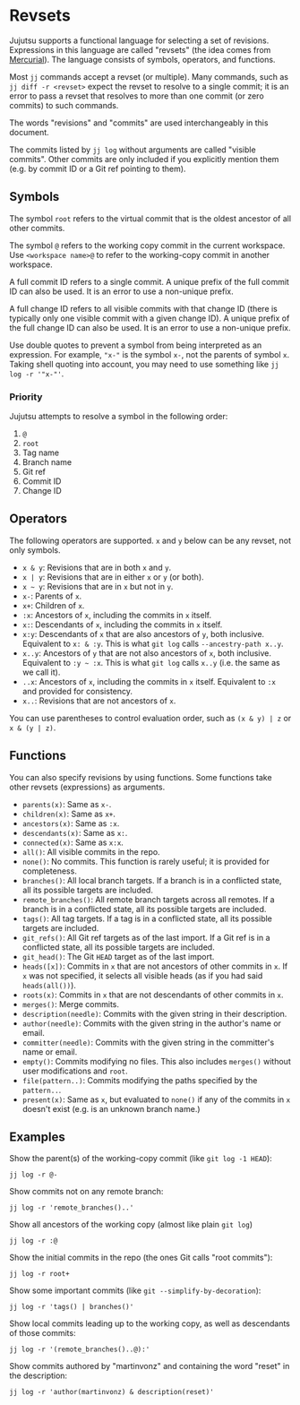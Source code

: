 # Revsets

Jujutsu supports a functional language for selecting a set of revisions.
Expressions in this language are called "revsets" (the idea comes from
[Mercurial](https://www.mercurial-scm.org/repo/hg/help/revsets)). The language
consists of symbols, operators, and functions.

Most `jj` commands accept a revset (or multiple). Many commands, such as
`jj diff -r <revset>` expect the revset to resolve to a single commit; it is
an error to pass a revset that resolves to more than one commit (or zero
commits) to such commands.

The words "revisions" and "commits" are used interchangeably in this document.

The commits listed by `jj log` without arguments are called "visible commits".
Other commits are only included if you explicitly mention them (e.g. by commit
ID or a Git ref pointing to them).


## Symbols

The symbol `root` refers to the virtual commit that is the oldest ancestor of
all other commits.

The symbol `@` refers to the working copy commit in the current workspace. Use
`<workspace name>@` to refer to the working-copy commit in another workspace.

A full commit ID refers to a single commit. A unique prefix of the full commit
ID can also be used. It is an error to use a non-unique prefix.

A full change ID refers to all visible commits with that change ID (there is
typically only one visible commit with a given change ID). A unique prefix of
the full change ID can also be used. It is an error to use a non-unique prefix.

Use double quotes to prevent a symbol from being interpreted as an expression.
For example, `"x-"` is the symbol `x-`, not the parents of symbol `x`.
Taking shell quoting into account, you may need to use something like
`jj log -r '"x-"'`.

### Priority

Jujutsu attempts to resolve a symbol in the following order:

1. `@`
2. `root`
3. Tag name
4. Branch name
5. Git ref
6. Commit ID
7. Change ID


## Operators

The following operators are supported. `x` and `y` below can be any revset, not
only symbols.

* `x & y`: Revisions that are in both `x` and `y`.
* `x | y`: Revisions that are in either `x` or `y` (or both).
* `x ~ y`: Revisions that are in `x` but not in `y`.
* `x-`: Parents of `x`.
* `x+`: Children of `x`.
* `:x`: Ancestors of `x`, including the commits in `x` itself.
* `x:`: Descendants of `x`, including the commits in `x` itself.
* `x:y`: Descendants of `x` that are also ancestors of `y`, both inclusive.
  Equivalent to `x: & :y`. This is what `git log` calls `--ancestry-path x..y`.
* `x..y`: Ancestors of `y` that are not also ancestors of `x`, both inclusive.
  Equivalent to `:y ~ :x`. This is what `git log` calls `x..y` (i.e. the same as
  we call it).
* `..x`: Ancestors of `x`, including the commits in `x` itself. Equivalent to
   `:x` and provided for consistency.
* `x..`: Revisions that are not ancestors of `x`.

You can use parentheses to control evaluation order, such as `(x & y) | z` or
`x & (y | z)`.


## Functions

You can also specify revisions by using functions. Some functions take other
revsets (expressions) as arguments.

* `parents(x)`: Same as `x-`.
* `children(x)`: Same as `x+`.
* `ancestors(x)`: Same as `:x`.
* `descendants(x)`: Same as `x:`.
* `connected(x)`: Same as `x:x`.
* `all()`: All visible commits in the repo.
* `none()`: No commits. This function is rarely useful; it is provided for
  completeness.
* `branches()`: All local branch targets. If a branch is in a conflicted state,
  all its possible targets are included.
* `remote_branches()`: All remote branch targets across all remotes. If a
  branch is in a conflicted state, all its possible targets are included.
* `tags()`: All tag targets. If a tag is in a conflicted state, all its
  possible targets are included.
* `git_refs()`:  All Git ref targets as of the last import. If a Git ref
  is in a conflicted state, all its possible targets are included.
* `git_head()`: The Git `HEAD` target as of the last import.
* `heads([x])`: Commits in `x` that are not ancestors of other commits in `x`.
  If `x` was not specified, it selects all visible heads (as if you had said
  `heads(all())`).
* `roots(x)`: Commits in `x` that are not descendants of other commits in `x`.
* `merges()`: Merge commits.
* `description(needle)`: Commits with the given string in their
  description.
* `author(needle)`: Commits with the given string in the author's name or
  email.
* `committer(needle)`: Commits with the given string in the committer's
  name or email.
* `empty()`: Commits modifying no files. This also includes `merges()` without
  user modifications and `root`.
* `file(pattern..)`: Commits modifying the paths specified by the `pattern..`.
* `present(x)`: Same as `x`, but evaluated to `none()` if any of the commits
  in `x` doesn't exist (e.g. is an unknown branch name.)


## Examples

Show the parent(s) of the working-copy commit (like `git log -1 HEAD`):
```
jj log -r @-
```

Show commits not on any remote branch:
```
jj log -r 'remote_branches()..'
```

Show all ancestors of the working copy (almost like plain `git log`)
```
jj log -r :@
```

Show the initial commits in the repo (the ones Git calls "root commits"):
```
jj log -r root+
```

Show some important commits (like `git --simplify-by-decoration`):
```
jj log -r 'tags() | branches()'
```

Show local commits leading up to the working copy, as well as descendants of
those commits:
```
jj log -r '(remote_branches()..@):'
```

Show commits authored by "martinvonz" and containing the word "reset" in the
description:
```
jj log -r 'author(martinvonz) & description(reset)'
```
